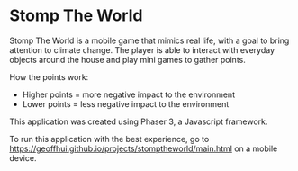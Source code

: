 # Stomp The World

Stomp The World is a mobile game that mimics real life, with a goal to bring attention to climate change. The player is able to interact with everyday objects around the house and play mini games to gather points.

How the points work:
- Higher points = more negative impact to the environment
- Lower points = less negative impact to the environment

This application was created using Phaser 3, a Javascript framework.

To run this application with the best experience, go to https://geoffhui.github.io/projects/stomptheworld/main.html on a mobile device.
